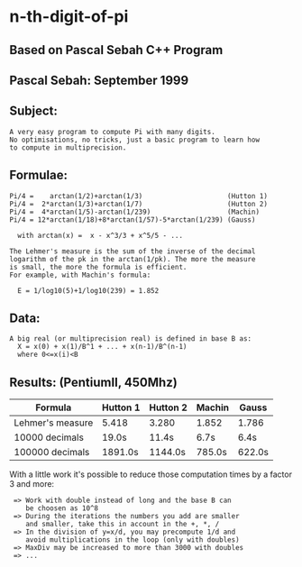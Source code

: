 # n-th-digit-of-pi

 ## Based on Pascal Sebah C++ Program
 
 ## Pascal Sebah: September 1999

 ## Subject:

    A very easy program to compute Pi with many digits.
    No optimisations, no tricks, just a basic program to learn how
    to compute in multiprecision.

 ## Formulae:

    Pi/4 =    arctan(1/2)+arctan(1/3)                     (Hutton 1)
    Pi/4 =  2*arctan(1/3)+arctan(1/7)                     (Hutton 2)
    Pi/4 =  4*arctan(1/5)-arctan(1/239)                   (Machin)
    Pi/4 = 12*arctan(1/18)+8*arctan(1/57)-5*arctan(1/239) (Gauss)

      with arctan(x) =  x - x^3/3 + x^5/5 - ...

    The Lehmer's measure is the sum of the inverse of the decimal
    logarithm of the pk in the arctan(1/pk). The more the measure
    is small, the more the formula is efficient.
    For example, with Machin's formula:

      E = 1/log10(5)+1/log10(239) = 1.852

 ## Data:

    A big real (or multiprecision real) is defined in base B as:
      X = x(0) + x(1)/B^1 + ... + x(n-1)/B^(n-1)
      where 0<=x(i)<B

 ## Results: (PentiumII, 450Mhz)

  |Formula          |Hutton 1 |Hutton 2 |Machin |Gauss  |
  |-----------------|---------|---------|-------|-------|
  |Lehmer's measure |5.418    |3.280    |1.852  |1.786  |
  |10000  decimals  |19.0s    |11.4s    |6.7s   |6.4s   |
  |100000 decimals  |1891.0s  |1144.0s  |785.0s |622.0s |

 With a little work it's possible to reduce those computation
 times by a factor 3 and more:

     => Work with double instead of long and the base B can
        be choosen as 10^8
     => During the iterations the numbers you add are smaller
        and smaller, take this in account in the +, *, /
     => In the division of y=x/d, you may precompute 1/d and
        avoid multiplications in the loop (only with doubles)
     => MaxDiv may be increased to more than 3000 with doubles
     => ...
